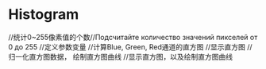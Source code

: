 # Histogram
 //统计0~255像素值的个数//Подсчитайте количество значений пикселей от 0 до 255
//定义参数变量
//计算Blue, Green, Red通道的直方图
//显示直方图
//归一化直方图数据， 绘制直方图曲线
//显示直方图，以及绘制直方图曲线
